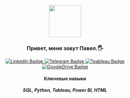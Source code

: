 <div id="header" align="center">
  <img src="https://media.giphy.com/media/heIX5HfWgEYlW/giphy.gif" width="100"/>
</div>
<h3 align="center">
Привет, меня зовут Павел.🖐 
</h3> 

<div id="badges" align="center">
  <a href="https://www.linkedin.com/in/pomelope/">
    <img src="https://img.shields.io/badge/LinkedIn-blue?logo=linkedin&logocolor=white" alt="LinkedIn Badge"/>
  </a>
  <a href="https://t.me/surveyspb">
    <img src="https://img.shields.io/badge/Telegam-blue?logo=telegram&logocolor=white" alt="Telegram Badge"/>
  </a>
   <a href="https://public.tableau.com/views/GoogleAppStore_16766419515030/GoogleAppStore?:language=en-US&publish=yes&:display_count=n&:origin=viz_share_link">
    <img src="https://img.shields.io/badge/Tableau-white?logo=tableau&logocolor=white" alt="Teableau Badge"/>
  </a>
  <a href="https://drive.google.com/drive/folders/199WbRBT78Tb4882r3lL97yrrz7m1ji28?usp=sharing">
    <img src="https://img.shields.io/badge/Портфолио-white?logo=googledrive&logocolor=white" alt="GoogleDrive Badge"/>
  </a>
</div>
<h4 align="center">
Ключевые навыки
</h4> 
<h5 align="center">

SQL,
Python,
Tableau,
Power BI,
HTML
</h5> 

